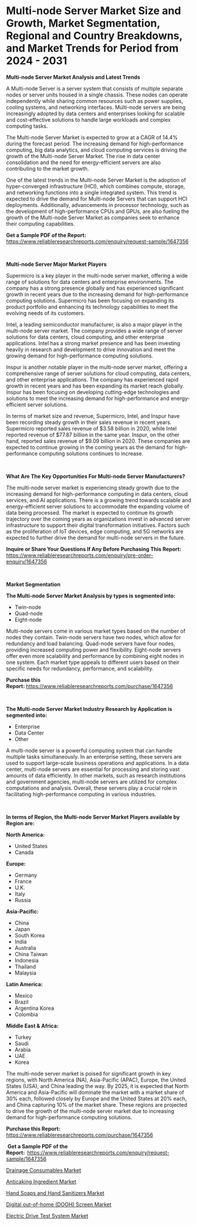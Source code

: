 <p><h1>Multi-node Server Market Size and Growth, Market Segmentation, Regional and Country Breakdowns, and Market Trends for Period from 2024 -  2031</h1></p><p><strong>Multi-node Server Market Analysis and Latest Trends</strong></p>
<p><p>A Multi-node Server is a server system that consists of multiple separate nodes or server units housed in a single chassis. These nodes can operate independently while sharing common resources such as power supplies, cooling systems, and networking interfaces. Multi-node servers are being increasingly adopted by data centers and enterprises looking for scalable and cost-effective solutions to handle large workloads and complex computing tasks.</p><p>The Multi-node Server Market is expected to grow at a CAGR of 14.4% during the forecast period. The increasing demand for high-performance computing, big data analytics, and cloud computing services is driving the growth of the Multi-node Server Market. The rise in data center consolidation and the need for energy-efficient servers are also contributing to the market growth.</p><p>One of the latest trends in the Multi-node Server Market is the adoption of hyper-converged infrastructure (HCI), which combines compute, storage, and networking functions into a single integrated system. This trend is expected to drive the demand for Multi-node Servers that can support HCI deployments. Additionally, advancements in processor technology, such as the development of high-performance CPUs and GPUs, are also fueling the growth of the Multi-node Server Market as companies seek to enhance their computing capabilities.</p></p>
<p><strong>Get a Sample PDF of the Report:&nbsp;</strong> <a href="https://www.reliableresearchreports.com/enquiry/request-sample/1647356">https://www.reliableresearchreports.com/enquiry/request-sample/1647356</a></p>
<p>&nbsp;</p>
<p><strong>Multi-node Server Major Market Players</strong></p>
<p><p>Supermicro is a key player in the multi-node server market, offering a wide range of solutions for data centers and enterprise environments. The company has a strong presence globally and has experienced significant growth in recent years due to the increasing demand for high-performance computing solutions. Supermicro has been focusing on expanding its product portfolio and enhancing its technology capabilities to meet the evolving needs of its customers.</p><p>Intel, a leading semiconductor manufacturer, is also a major player in the multi-node server market. The company provides a wide range of server solutions for data centers, cloud computing, and other enterprise applications. Intel has a strong market presence and has been investing heavily in research and development to drive innovation and meet the growing demand for high-performance computing solutions.</p><p>Inspur is another notable player in the multi-node server market, offering a comprehensive range of server solutions for cloud computing, data centers, and other enterprise applications. The company has experienced rapid growth in recent years and has been expanding its market reach globally. Inspur has been focusing on developing cutting-edge technologies and solutions to meet the increasing demand for high-performance and energy-efficient server solutions.</p><p>In terms of market size and revenue, Supermicro, Intel, and Inspur have been recording steady growth in their sales revenue in recent years. Supermicro reported sales revenue of $3.58 billion in 2020, while Intel reported revenue of $77.87 billion in the same year. Inspur, on the other hand, reported sales revenue of $9.09 billion in 2020. These companies are expected to continue growing in the coming years as the demand for high-performance computing solutions continues to increase.</p></p>
<p>&nbsp;</p>
<p><strong>What Are The Key Opportunities For Multi-node Server Manufacturers?</strong></p>
<p><p>The multi-node server market is experiencing steady growth due to the increasing demand for high-performance computing in data centers, cloud services, and AI applications. There is a growing trend towards scalable and energy-efficient server solutions to accommodate the expanding volume of data being processed. The market is expected to continue its growth trajectory over the coming years as organizations invest in advanced server infrastructure to support their digital transformation initiatives. Factors such as the proliferation of IoT devices, edge computing, and 5G networks are expected to further drive the demand for multi-node servers in the future.</p></p>
<p><strong>Inquire or Share Your Questions If Any Before Purchasing This Report:</strong> <a href="https://www.reliableresearchreports.com/enquiry/pre-order-enquiry/1647356">https://www.reliableresearchreports.com/enquiry/pre-order-enquiry/1647356</a></p>
<p>&nbsp;</p>
<p><strong>Market Segmentation</strong></p>
<p><strong>The Multi-node Server Market Analysis by types is segmented into:</strong></p>
<p><ul><li>Twin-node</li><li>Quad-node</li><li>Eight-node</li></ul></p>
<p><p>Multi-node servers come in various market types based on the number of nodes they contain. Twin-node servers have two nodes, which allow for redundancy and load balancing. Quad-node servers have four nodes, providing increased computing power and flexibility. Eight-node servers offer even more scalability and performance by combining eight nodes in one system. Each market type appeals to different users based on their specific needs for redundancy, performance, and scalability.</p></p>
<p><strong>Purchase this Report:&nbsp;</strong><a href="https://www.reliableresearchreports.com/purchase/1647356">https://www.reliableresearchreports.com/purchase/1647356</a></p>
<p>&nbsp;</p>
<p><strong>The Multi-node Server Market Industry Research by Application is segmented into:</strong></p>
<p><ul><li>Enterprise</li><li>Data Center</li><li>Other</li></ul></p>
<p><p>A multi-node server is a powerful computing system that can handle multiple tasks simultaneously. In an enterprise setting, these servers are used to support large-scale business operations and applications. In a data center, multi-node servers are essential for processing and storing vast amounts of data efficiently. In other markets, such as research institutions and government agencies, multi-node servers are utilized for complex computations and analysis. Overall, these servers play a crucial role in facilitating high-performance computing in various industries.</p></p>
<p>&nbsp;</p>
<p><strong>In terms of Region, the Multi-node Server Market Players available by Region are:</strong></p>
<p>
    <p> <strong> North America: </strong>
        <ul>
            <li>United States</li>
            <li>Canada</li>
        </ul>
        </p> 
    <p> <strong> Europe: </strong>
        <ul>
            <li>Germany</li>
            <li>France</li>
            <li>U.K.</li>
            <li>Italy</li>
            <li>Russia</li>
        </ul>
        </p> 
    <p> <strong> Asia-Pacific: </strong>
        <ul>
            <li>China</li>
            <li>Japan</li>
            <li>South Korea</li>
            <li>India</li>
            <li>Australia</li>
            <li>China Taiwan</li>
            <li>Indonesia</li>
            <li>Thailand</li>
            <li>Malaysia</li>
        </ul>
        </p> 
    <p> <strong> Latin America: </strong>
        <ul>
            <li>Mexico</li>
            <li>Brazil</li>
            <li>Argentina Korea</li>
            <li>Colombia</li>
        </ul>
        </p> 
    <p> <strong> Middle East & Africa: </strong>
        <ul>
            <li>Turkey</li>
            <li>Saudi</li>
            <li>Arabia</li>
            <li>UAE</li>
            <li>Korea</li>
        </ul>
    </p>
    </p>
<p><p>The multi-node server market is poised for significant growth in key regions, with North America (NA), Asia-Pacific (APAC), Europe, the United States (USA), and China leading the way. By 2025, it is expected that North America and Asia-Pacific will dominate the market with a market share of 30% each, followed closely by Europe and the United States at 20% each, and China capturing 10% of the market share. These regions are projected to drive the growth of the multi-node server market due to increasing demand for high-performance computing solutions.</p></p>
<p><strong>Purchase this Report: </strong><a href="https://www.reliableresearchreports.com/purchase/1647356">https://www.reliableresearchreports.com/purchase/1647356</a></p>
<p>&nbsp;<strong>Get a Sample PDF of the Report:&nbsp;&nbsp;</strong><a href="https://www.reliableresearchreports.com/enquiry/request-sample/1647356">https://www.reliableresearchreports.com/enquiry/request-sample/1647356</a></p>
<p><strong></strong></p>
<p><p><a href="https://sulfuric-clavicle-d39.notion.site/Drainage-Consumables-Market-Size-Furnishes-Valuable-Information-Encompassing-Market-Share-Market-Tr-bb4a13a167664bc28f201988c7396ac0">Drainage Consumables Market</a></p><p><a href="https://issuu.com/reportprime-2/docs/anticaking-ingredient-market-size-2030.pptx">Anticaking Ingredient Market</a></p><p><a href="https://github.com/brenzgnarento/Market-Research-Report-List-1/blob/main/hand-soaps-and-hand-sanitizers-market.md">Hand Soaps and Hand Sanitizers Market</a></p><p><a href="https://github.com/jerrycopelandthomaswsqd8q/Market-Research-Report-List-1/blob/main/digital-out-of-home-dooh-screen-market.md">Digital out-of-home (DOOH) Screen Market</a></p><p><a href="https://issuu.com/reportprime-2/docs/electric-drive-test-system-market-size-2030.pptx">Electric Drive Test System Market</a></p></p>